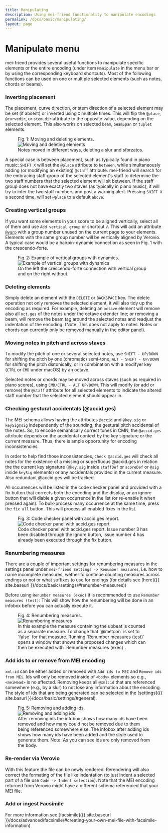 ```yaml
---
title: Manipulating
description: Using mei-friend functionality to manipulate encodings
permalink: /docs/basic/manipulating/
layout: page
---
```

# Manipulate menu

mei-friend provides several useful functions to manipulate specific elements or the entire encoding (under item `Manipulate` in the menu bar or by using the corresponding keyboard shortcuts). Most of the following functions can be used on one or multiple selected elements (such as notes, chords or beams). 

### Inverting placement

The placement, curve direction, or stem direction of a selected element may be set (if absent) or inverted using `X` multiple times. This will flip the `@place`, `@curvedir`, or `stem.dir` attribute to the opposite value, depending on the selected element. This also works on selected `beam`, `beamSpan` or `tuplet` elements.

<figure class="figure">
    <div class="figure-title">Fig.&thinsp;1: Moving and deleting elements.</div>
        <img class="figure-img" src="{{ site.baseurl }}/assets/img/manipulating/move_delete.gif" 
            alt="Moving and deleting elements" />
    <figcaption class="figure-caption">Notes moved in different ways, deleting a slur and sforzatos.</figcaption>
</figure>

A special case is between placement, such as typically found in piano music: `SHIFT X` will set the `@place` attribute to `between`, while simultaneously adding (or modifying an existing) `@staff` attribute. mei-friend will search for the embracing staff group of the selected element's staff to determine the two staff numbers that the selected element will sit between. If the staff group does not have exactly two staves (as typically in piano music), it will try to infer the two staff numbers and post a warning alert. Pressing `SHIFT X` a second time, will set `@place` to a default `above`. 


### Creating vertical groups

If you want some elements in your score to be aligned vertically, select all of them and use `Add vertical group` or shortcut `V`. This will add an attribute [`@vgrp`](https://music-encoding.org/guidelines/v4/attribute-classes/att.verticalgroup.html) with a group number unused on the current page to your elements. Elements with the same group number will be vertically aligned by Verovio. A typical case would be a hairpin-dynamic connection as seen in Fig. 1 with the crescendo-forte. 

<figure class="halfwidth">
    <div class="figure-title">Fig.&thinsp;2: Example of vertical groups with dynamics.</div>
        <img class="figure-img" src="{{ site.baseurl }}/assets/img/manipulating/vgrps.PNG" 
            alt="Example of vertical groups with dynamics" />
    <figcaption class="figure-caption">On the left the crescendo-forte connection with vertical group and on the right without.</figcaption>
</figure>

### Deleting elements

Simply delete an element with the `DELETE` or `BACKSPACE` key. The delete operation not only removes the selected element, it will also tidy up the encoding as required. For example, deleting an `octave` element will remove also all `oct.ges` of the notes under the octave extender line; or removing a beam, will remove the beam tag around the selected notes and readjust the indentation of the encoding. (Note: This does not apply to notes. Notes or chords can currently only be removed manually in the editor panel).

### Moving notes in pitch and across staves

To modify the pitch of one or several selected notes, use `SHIFT - UP/DOWN` for shifting the pitch by one (chromatic) semi-tone, `ALT - SHIFT - UP/DOWN` for shifting the pitch diatonically, or in combination with a modifyer key (`CTRL` or `CMD` under macOS) by an octave. 

Selected notes or chords may be moved across staves (such as required in piano scores), using `CMD/CTRL - ALT UP/DOWN`. This will modify (or add or remove) the `@staff` attribute for all selected elements to indicate the altered staff number that the selected element should appear in. 
### Checking gestural accidentals (@accid.ges)

The MEI schema allows having the attributes `@accid` and `@key.sig` or `keySig@sig` independently of the sounding, the gestural pitch accidental of the notes. So, to encode semantically correct tones in CMN, the `@accid.ges` attribute depends on the accidental context by the key signature or the current measure. Thus, there is ample opportunity for encoding inconsistencies. 

In order to help find those inconsistencies, `Check @accid.ges` will check all notes for the existence of a missing or superfluous @accid.ges in relation the the current key signature (`@key.sig` inside `staffDef` or `scoreDef` or `@sig` inside `keySig` elements) or any accidentals provided in the current measure. Also redundant @accid.ges will be tracked. 

All occurrences will be listed in the code checker panel and provided with a fix button that corrects both the encoding and the display, or an ignore button that will diable a given occurrence in the list (or re-enable it when pressed again). To bulk-process many occurrence at the same time, press the `fix all` button. This will process all enabled fixes in the list. 

<figure class="halfwidth">
    <div class="figure-title">Fig.&thinsp;3: Code checker panel with accid.ges report.</div>
        <img class="figure-img" src="{{ site.baseurl }}/assets/img/manipulating/codeCheckerAccidGes.png" 
            alt="Code checker panel with accid.ges report" />
    <figcaption class="figure-caption">Code checker panel with accid.ges report. Issue number 3 has been disabled through the ignore button, issue number 4 has already been executed through the fix button.</figcaption>
</figure>

### Renumbering measures

There are a couple of important settings for renumbering measures in the settings panel under `mei-friend Settings -> Renumber measures`, i.e. how to name incomplete measures, wether to continue counting measures across endings or not or what suffixes to use for endings (for details see [here]({{ site.baseurl }}/docs/basic/settings/#renumber-measures))

Before using `Renumber measures (exec)` it is recommended to use `Renumber measures (test)`: This will show how the renumbering will be done in an infobox before you can actually execute it.

<figure class="figure">
    <div class="figure-title">Fig.&thinsp;4: Renumbering measures.</div>
        <img class="figure-img" src="{{ site.baseurl }}/assets/img/manipulating/renumber_measures.gif" 
            alt="Renumbering measures" />
    <figcaption class="figure-caption">In this example the measure containing the upbeat is counted as a separate measure. To change that `@metcon` is set to `false` for that measure. Running `Renumber measures (test)` opens a window that shows the proposed changes which can then be executed with `Renumber measures (exec)`.</figcaption>
</figure>


### Add ids to or remove from MEI encoding

`xml:id` can be either added or removed with `Add ids to MEI` and `Remove ids from MEi`. Ids will only be removed inside of `<body>` elements so e.g., `<meiHead>` is no affected. Removing keeps all `@xml:id` that are referenced somewhere (e.g., by a slur) to not lose any information about the encoding. The style of ids that are being generated can be selected in the [settings]({{ site.basurl }}/docs/basic/settings/#general). 

<figure class="figure">
    <div class="figure-title">Fig.&thinsp;5: Removing and adding ids.</div>
        <img class="figure-img" src="{{ site.baseurl }}/assets/img/manipulating/ids.gif" 
            alt="Removing and adding ids" />
    <figcaption class="figure-caption">After removing ids the infobox shows how many ids have been removed and how many could not be removed due to them being referenced somewhere else. The infobox after adding ids shows how many ids have been added and the style used to generate them. Note: As you can see ids are only removed from the body.</figcaption>
</figure>

### Re-render via Verovio

With this feature the file can be newly rendered. Rerendering will also correct the formating of the file like indentation (to just indent a selected part of a file use `Code -> Indent selection`). Note that the MEI encoding returned from Verovio might have a different schema referenced that your MEI file. 

### Add or ingest Facsimile

For more information see [facsimile]({{ site.baseurl }}/docs/advanced/facsimile/#creating-your-own-mei-file-with-facsimile-information)
